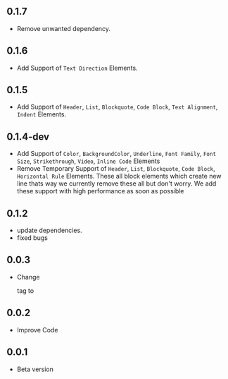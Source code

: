 ## 0.1.7
- Remove unwanted dependency.

## 0.1.6
- Add Support of `Text Direction` Elements.

## 0.1.5
- Add Support of `Header`, `List`, `Blockquote`, `Code Block`, `Text Alignment`, `Indent` Elements.

## 0.1.4-dev
- Add Support of `Color`, `BackgroundColor`, `Underline`, `Font Family`, `Font Size`, `Strikethrough`, `Video`, `Inline Code` Elements
- Remove Temporary Support of `Header`, `List`, `Blockquote`, `Code Block`, `Horizontal Rule` Elements. These all block elements which create new line thats way we currently remove these all but don't worry. We add these support with high performance as soon as possible

## 0.1.2
- update dependencies.
- fixed bugs

## 0.0.3
- Change <p> tag to <span>

## 0.0.2
- Improve Code

## 0.0.1
- Beta version 
